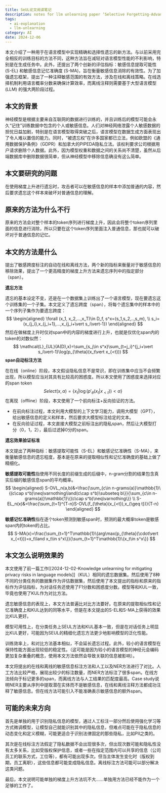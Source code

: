 ```yaml
---
title: SeUL论文阅读笔记
description: notes for llm unlearning paper ‘Selective Forgetting-Advancing Machine Unlearning Techniques and Evaluation in Language Models’
tags:
  - ai-explanation
  - llm-unlearning
category: AI
date: 2024-12-06
---
```

本文介绍了一种用于在语言模型中实现精确和选择性遗忘的新方法。与以前采用完全相反的训练目标的方法不同，这种方法旨在减轻对语言模型性能的不利影响，特别是在生成任务中。此外，还提出了两个创新的评估指标：敏感信息提取可能性 (S-EL) 和敏感信息记忆准确度 (S-MA)，旨在衡量敏感信息消除的有效性。为了加强遗忘框架，提出了一种注释敏感范围的有效方法，涉及在线和离线策略。在线选择机制利用语言概率分数来确保计算效率，而离线注释则需要基于大型语言模型 (LLM) 的强大两阶段过程。

## 本文的背景
神经模型是根据主要来自互联网的数据进行训练的，并且训练后的模型可能会永久“记住”训练数据中包含的个人或敏感信息。人们对神经网络泄露个人敏感数据的担忧日益加剧，特别是在语言模型取得突破之后，语言模型在数据生成方面表现出了令人难以置信的能力。同时，“被遗忘权”在许多国家都已立法，例如欧盟的《通用数据保护条例》（GDPR）和加拿大的PIPEDA隐私立法。该权利要求公司根据用户请求删除个人数据。此外，因为模型权重和数据之间的关系尚不清楚，虽然从后端数据库中删除数据很简单，但从神经模型中移除信息确没有这么简单。
## 本文要研究的问题
在使用梯度上升进行遗忘时，攻击者可以在敏感信息的样本中添加普通的内容，然后要求遗忘这个样本来破坏对普通信息的理解。

## 原来的方法为什么不行
原来的方法会对整个样本的token序列进行梯度上升，因此会将整个token序列里面的信息进行消除，所以只要在这个token序列里面注入普通信息，那也就可以破坏对于普通信息的记忆。

## 本文的方法是什么
提出了敏感跨度标注的自动在线和离线方法，两个新的指标来衡量对于敏感信息的移除效果，提出了一个更高精度的梯度上升方法来遗忘序列中的指定部分（span）。

**遗忘方法**

遗忘的基本设定不变，还是在一个数据集上训练出了一个语言模型，现在要遗忘这个训练集的一个子集。本文定义了遗忘跨度（span），将每个遗忘集中的样本中的一个序列子集作为要遗忘跨度：
$$
\begin{aligned}
\forall (x_1, x_2,...,x_T)\in D_f, s^x=(s_1,s_2,..,s_m), \\
s_i=(x_{j_i},x_{j_i+1},...,x_{j_i+\vert s_i\vert-1})
\end{aligned}
$$
然后在做梯度上升时仅对span中的内容的梯度进行上升，也就是仅优化span内的token的对数似然：
$$
\mathcal{L}_{UL}(A(D),x)=\sum_{s_j\in s^x}\sum_{t=j_i}^{j_i+\vert s_i\vert-1}\log(p_{\theta}(x_t\vert x_{<t}))
$$
**span自动标注方法**

在在线（online）阶段，本文假设隐私信息不是常识，即在训练集中应当不会频繁出现，所以模型应当对其具有比较高的困惑度。所以本文使用了困惑度来选择对应的span token
$$
Select(x,\alpha)=\{x_t\vert\log(p'_{\theta}(x_t\vert x_{<t}))<\alpha\}
$$
在离现（offline）阶段，本文使用了一个前向标注+反向验证的方法。
+ 在前向标注过程，本文利用大模型的上下文学习能力，调用大模型（GPT），给出敏感信息的定义和样本，然后要求大模型标注给定的文本。
+ 在反向验证过程，本文直接大模型之前标注出的隐私span，然后让大模型打分（0，1，2），最后过滤掉0分的span。

**遗忘效果验证标准**

本文提出了两种指标：敏感提取可能性（S-EL）和敏感记忆准确性（S-MA），来衡量敏感信息的遗忘程度，基本是在原来的提取相似性和记忆准确度的基础上做了精细化。

**敏感提取可能性**指使用不同长度的前缀生成的后缀中，n-gram分割的结果包含真实后缀的敏感信息span的平均概率。
$$
\begin{aligned}
S-OVL_n(a,b)&=\frac{\sum_{c\in n-grams(a)}\mathbb{1}\{(c\cap s^b)\neq\varnothing\land(c\cap s^b)\subseteq b\}}{\sum_{c\in n-grams(a)}\mathbb{1}\{(c\cap s^b)\neq\varnothing\}} \\
S-EL_n(x)&=\frac{\sum_{t=1}^{T-n}S-OVL(f_{\theta}(x_{<t}),x_{\geq t})}{T-n}
\end{aligned}
$$

**敏感记忆准确性**指在逐个token预测到敏感span时，预测的最大概率token是敏感span内的token的占比。
$$
S-MA(x)=\frac{\sum_{t=1}^T\mathbb{1}\{arg\max(p_{\theta}(\cdot\vert x_{<t}))=x_t\land x_t\in s^x\}}{\sum_{t=1}^T\mathbb{1}\{x_t\in s^x\}}
$$

## 本文怎么说明效果的
本文使用了前一篇工作[[2024-12-02-Knowledge unlearning for mitigating privacy risks in language models]]（KUL）相同的遗忘数据集。然后使用了8种不同的分类任务的数据集作为评估数据集，然后使用了本文提出的指标和原来的指标作为评估指标，为对话任务还使用了F1分数和困惑度分数。模型等和KUL一致，毕竟也使用了KUL作为对比方法。

遗忘敏感信息的表现上，本文方法普遍比对比方法要好。在原来的提取相似性和记忆准确度上和KUL达到的同等水平，但是在本文提出的S-EL和S-MA上获得的效果比KUL更好。

模型可用性上，在分类任务上SEUL方法和KUL基本一致，但是在对话任务上明显比KUL更好，可能因为SEUL的精细化遗忘方法更少地影响模型的泛化性能。

训练效率上，和对比方法基本相似，不会延长遗忘过程。此外，较小的语言模型在保持性能方面出现较低的稳定性。（这可能是因为较小的语言模型的神经元会编码更加复杂重叠的概念，使用本文方法依然会导致关联的信息被影响）。

本文将提出的在线和离线的敏感信息标注方法和人工以及NER方法进行了对比。人工方法比较严格，展现出较少的标注数量，而NER方法标注了很多span。在线方法倾向于标记更多的span，而离线方法与人工结果的匹配度最高。Case study说明NER主要从序列中提取潜在实体而不是敏感信息，在线和离线注释方法都成功注释了敏感信息。但在线方法可能引入不能准确表示敏感信息的额外span。

## 可能的未来方向
首先是单独的用于识别隐私信息的模型，通过人工标注一部分然后使用强化学习等方式微调模型，让模型自己就能识别其中的隐私信息，但难点可能在于隐私信息的动态变化和定义模糊，可能更适合于识别法律固定的那些隐私，比如PII之类的。

其次是在线标注方法假定了隐私数据不会出现很多次，但出现次数可能和隐私性没有太多关系，比如受版权保护信息，或者一些在指定范围内可以共享的信息（公司员工的联系方式，工位等），都有可能出现多次。但当主体发生变化时（版权到期，员工离职），这些信息都可能变成隐私信息。离线标注方法可能可以部分解决这类问题。

最后，本文说明可能单独的梯度上升方法坑不大......单独用方法已经不能作为一个足够的工作了。